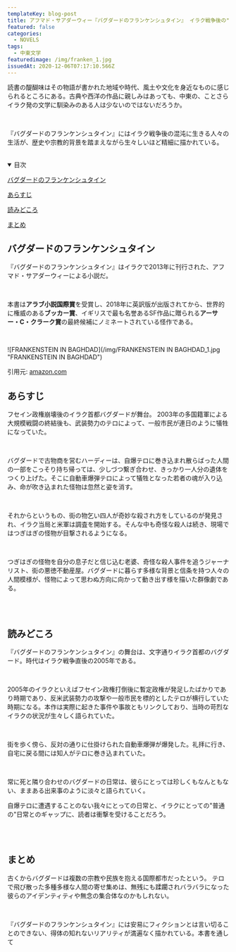 ```yaml
---
templateKey: blog-post
title: アフマド・サアダーウィー『バグダードのフランケンシュタイン』 イラク戦争後の"日常"から生まれた怪物
featured: false
categories:
  - NOVELS
tags:
  - 中東文学
featuredimage: /img/franken_1.jpg
issuedAt: 2020-12-06T07:17:10.566Z
---
```


読書の醍醐味はその物語が書かれた地域や時代、風土や文化を身近なものに感じられるところにある。古典や西洋の作品に親しみはあっても、中東の、ことさらイラク発の文学に馴染みのある人は少ないのではないだろうか。

<br>

『バグダードのフランケンシュタイン』にはイラク戦争後の混沌に生きる人々の生活が、歴史や宗教的背景を踏まえながら生々しいほど精細に描かれている。

<br>



<details open><summary>目次</summary>

[バグダードのフランケンシュタイン](#001)

[あらすじ](#002)

[読みどころ](#003)

[まとめ](#matome)

</details>

<div id="001">

## バグダードのフランケンシュタイン

『バグダードのフランケンシュタイン』はイラクで2013年に刊行された、アフマド・サアダーウィーによる小説だ。

<br>

本書は**アラブ小説国際賞**を受賞し、2018年に英訳版が出版されてから、世界的に権威のある**ブッカー賞**、イギリスで最も名誉あるSF作品に贈られる**アーサー・C・クラーク賞**の最終候補にノミネートされている怪作である。

<br>


![FRANKENSTEIN IN BAGHDAD](/img/FRANKENSTEIN IN BAGHDAD_1.jpg "FRANKENSTEIN IN BAGHDAD")

引用元: [amazon.com](https://www.amazon.co.jp/dp/4087735044/ref=cm_sw_r_tw_dp_x_urlXFb47ZK27N)


</div>

<div id="002">

## あらすじ
フセイン政権崩壊後のイラク首都バグダードが舞台。
2003年の多国籍軍による大規模戦闘の終結後も、武装勢力のテロによって、一般市民が連日のように犠牲になっていた。

<br>

バグダードで古物商を営むハーディーは、自爆テロに巻き込まれ散らばった人間の一部をこっそり持ち帰っては、少しづつ繋ぎ合わせ、きっかり一人分の遺体をつくり上げた。そこに自動車爆弾テロによって犠牲となった若者の魂が入り込み、命が吹き込まれた怪物は忽然と姿を消す。

<br>

それからというもの、街の物乞い四人が奇妙な殺され方をしているのが発見され、イラク当局と米軍は調査を開始する。そんな中も奇怪な殺人は続き、現場ではつぎはぎの怪物が目撃されるようになる。

<br>

つぎはぎの怪物を自分の息子だと信じ込む老婆、奇怪な殺人事件を追うジャーナリスト、街の悪徳不動産屋。バグダードに暮らす多様な背景と信条を持つ人々の人間模様が、怪物によって思わぬ方向に向かって動き出す様を描いた群像劇である。


<br>
<br>



</div>

<div id="003">

## 読みどころ
『バグダードのフランケンシュタイン』の舞台は、文字通りイラク首都のバグダード。時代はイラク戦争直後の2005年である。

<br>

2005年のイラクといえばフセイン政権打倒後に暫定政権が発足したばかりであり時期であり、反米武装勢力の攻撃や一般市民を標的としたテロが横行していた時期になる。本作は実際に起きた事件や事故ともリンクしており、当時の苛烈なイラクの状況が生々しく語られていた。

<br>

街を歩く傍ら、反対の通りに仕掛けられた自動車爆弾が爆発した。礼拝に行き、自宅に戻る間には知人がテロに巻き込まれていた。

<br>

常に死と隣り合わせのバグダードの日常は、彼らにとっては珍しくもなんともない、ままある出来事のように淡々と語られていく。

自爆テロに遭遇することのない我々にとっての日常と、イラクにとっての"普通の"日常とのギャップに、読者は衝撃を受けることだろう。

<br>

<br>

</div>

<div id="004">

## まとめ
古くからバグダードは複数の宗教や民族を抱える国際都市だったという。
テロで飛び散った多種多様な人間の寄せ集めは、無残にも蹂躙されバラバラになった彼らのアイデンティティや無念の集合体なのかもしれない。

<br>

『バグダードのフランケンシュタイン』には安易にフィクションとは言い切ることのできない、得体の知れないリアリティが満遍なく描かれている。本書を通して

</div>